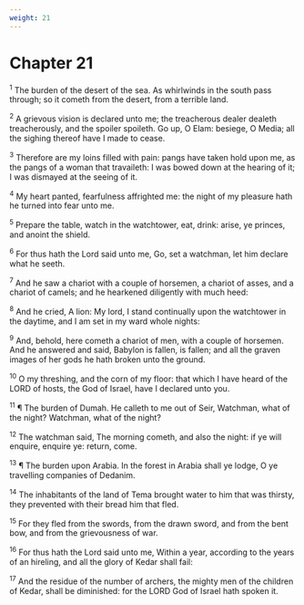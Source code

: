 ```yaml
---
weight: 21
---
```


# Chapter 21

<sup>1</sup> The burden of the desert of the sea. As whirlwinds in the south pass through; so it cometh from the desert, from a terrible land. 

<sup>2</sup> A grievous vision is declared unto me; the treacherous dealer dealeth treacherously, and the spoiler spoileth. Go up, O Elam: besiege, O Media; all the sighing thereof have I made to cease. 

<sup>3</sup> Therefore are my loins filled with pain: pangs have taken hold upon me, as the pangs of a woman that travaileth: I was bowed down at the hearing of it; I was dismayed at the seeing of it. 

<sup>4</sup> My heart panted, fearfulness affrighted me: the night of my pleasure hath he turned into fear unto me. 

<sup>5</sup> Prepare the table, watch in the watchtower, eat, drink: arise, ye princes, and anoint the shield. 

<sup>6</sup> For thus hath the Lord said unto me, Go, set a watchman, let him declare what he seeth. 

<sup>7</sup> And he saw a chariot with a couple of horsemen, a chariot of asses, and a chariot of camels; and he hearkened diligently with much heed: 

<sup>8</sup> And he cried, A lion: My lord, I stand continually upon the watchtower in the daytime, and I am set in my ward whole nights: 

<sup>9</sup> And, behold, here cometh a chariot of men, with a couple of horsemen. And he answered and said, Babylon is fallen, is fallen; and all the graven images of her gods he hath broken unto the ground. 

<sup>10</sup> O my threshing, and the corn of my floor: that which I have heard of the LORD of hosts, the God of Israel, have I declared unto you. 

<sup>11</sup> ¶ The burden of Dumah. He calleth to me out of Seir, Watchman, what of the night? Watchman, what of the night? 

<sup>12</sup> The watchman said, The morning cometh, and also the night: if ye will enquire, enquire ye: return, come. 

<sup>13</sup> ¶ The burden upon Arabia. In the forest in Arabia shall ye lodge, O ye travelling companies of Dedanim. 

<sup>14</sup> The inhabitants of the land of Tema brought water to him that was thirsty, they prevented with their bread him that fled. 

<sup>15</sup> For they fled from the swords, from the drawn sword, and from the bent bow, and from the grievousness of war. 

<sup>16</sup> For thus hath the Lord said unto me, Within a year, according to the years of an hireling, and all the glory of Kedar shall fail: 

<sup>17</sup> And the residue of the number of archers, the mighty men of the children of Kedar, shall be diminished: for the LORD God of Israel hath spoken it. 



